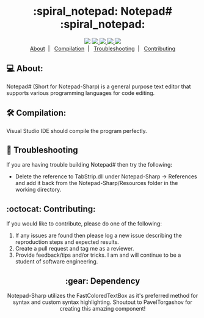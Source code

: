 <h1 align="center">:spiral_notepad: Notepad# :spiral_notepad:</h1>
<div align="center">
    <img src="https://user-images.githubusercontent.com/41409007/87869785-f2c48000-c967-11ea-83cf-bf988ef5665f.png" />
    <a href="https://github.com/Hexman768/Notepad-Sharp/releases/latest" target="_blank">
        <img src="https://img.shields.io/badge/version-1.0.0-ff69b4" />
    </a>
    <a href="https://github.com/Hexman768/Notepad-Sharp/issues?q=is%3Aopen" target="_blank">
        <img src="https://img.shields.io/github/issues/Hexman768/Notepad-Sharp" />
    </a>
    <a href="https://github.com/Hexman768/Notepad-Sharp/contributors" target="_blank">
        <img src="https://img.shields.io/github/contributors/Hexman768/Notepad-Sharp?color=green" />
    </a>
    <a href="https://github.com/Hexman768/Notepad-Sharp/blob/master/LICENSE" target="_blank">
        <img src="https://img.shields.io/github/license/Hexman768/Notepad-Sharp" />
    </a>
</div>

<div align="center">
    <a href="computer-About">About</a>&nbsp;&nbsp;|&nbsp;&nbsp;
    <a href="hammer_and_wrench-Compilation">Compilation</a>&nbsp;&nbsp;|&nbsp;&nbsp;
    <a href="toolbox-Troubleshooting">Troubleshooting</a>&nbsp;&nbsp;|&nbsp;&nbsp;
    <a href="octocat-Contributing">Contributing</a>
</div>

## :computer: About:
Notepad# (Short for Notepad-Sharp) is a general purpose text editor that supports various programming languages for code editing.

## :hammer_and_wrench: Compilation:
Visual Studio IDE should compile the program perfectly.

## :toolbox: Troubleshooting
If you are having trouble building Notepad# then try the following:
<ul>
    <li>Delete the reference to TabStrip.dll under Notepad-Sharp -> References and add it back from the Notepad-Sharp/Resources folder in the working directory.</li>
</ul>

## :octocat: Contributing:
If you would like to contribute, please do one of the following:
<ol>
    <li align="left">If any issues are found then please log a new issue describing the reproduction steps and expected results.</li>
    <li align="left">Create a pull request and tag me as a reviewer.</li>
    <li align="left">Provide feedback/tips and/or tricks. I am and will continue to be a student of software engineering.</li>
</ol>

<div align="center">
    <h2>:gear: Dependency</h2>
    <p>Notepad-Sharp utilizes the FastColoredTextBox as it's preferred method for syntax and custom syntax highlighting. Shoutout to PavelTorgashov for creating this amazing component!</p>
</div>

